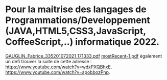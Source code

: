# Pour la maitrise des langages de Programmations/Developpement (JAVA,HTML5,CSS3,JavaScript, CoffeeScript,..) informatique 2022.
[GAUGLIN_Fabrice_335201072021 171333.pdf](https://github.com/fabricegauglin/enplois/files/9276912/GAUGLIN_Fabrice_335201072021.171333.pdf)
[mostRecent-1.pdf](https://github.com/fabricegauglin/enplois/files/9276914/mostRecent-1.pdf)
  également un defi trouver la suite de cette adresse :  
https://www.youtube.com/watch?v=wdxPXQBhxE.
https://www.youtube.com/watch?v=apobbozPnp.
